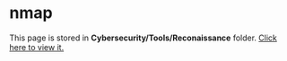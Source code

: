 # nmap

This page is stored in **Cybersecurity/Tools/Reconaissance** folder.
[Click here to view it.](../../../01-Cybersecurity/Tools/Reconaissance/nmap.md)